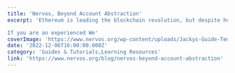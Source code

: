 ```yaml
---
title: 'Nervos, Beyond Account Abstraction'
excerpt: 'Ethereum is leading the blockchain revolution, but despite how stunning the future of Ethereum and cryptocurrency may seem, mass adoption still remains a genuine concern.

If you are an experienced We'
coverImage: 'https://www.nervos.org/wp-content/uploads/Jackys-Guide-Template-2-810x456.png'
date: '2022-12-06T16:00:00.000Z'
category: 'Guides & Tutorials,Learning Resources'
link: 'https://www.nervos.org/blog/nervos-beyond-account-abstraction'
---
```


